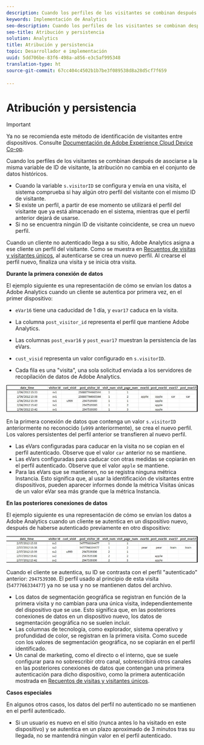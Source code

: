 ```yaml
---
description: Cuando los perfiles de los visitantes se combinan después de asociarse a la misma variable de ID de visitante, la atribución no cambia en el conjunto de datos históricos.
keywords: Implementación de Analytics
seo-description: Cuando los perfiles de los visitantes se combinan después de asociarse a la misma variable de ID de visitante, la atribución no cambia en el conjunto de datos históricos.
seo-title: Atribución y persistencia
solution: Analytics
title: Atribución y persistencia
topic: Desarrollador e implementación
uuid: 5dd706be-83f6-498a-a856-e3c5af995348
translation-type: ht
source-git-commit: 67cc404c4502b1b7be3f089538d8a28d5cf7f659

---
```



# Atribución y persistencia

>[!IMPORTANT]
>
>Ya no se recomienda este método de identificación de visitantes entre dispositivos. Consulte [Documentación de Adobe Experience Cloud Device Co-op](https://marketing.adobe.com/resources/help/es_ES/mcdc/).

Cuando los perfiles de los visitantes se combinan después de asociarse a la misma variable de ID de visitante, la atribución no cambia en el conjunto de datos históricos.

* Cuando la variable `s.visitorID` se configura y envía en una visita, el sistema comprueba si hay algún otro perfil del visitante con el mismo ID de visitante.
* Si existe un perfil, a partir de ese momento se utilizará el perfil del visitante que ya está almacenado en el sistema, mientras que el perfil anterior dejará de usarse.
* Si no se encuentra ningún ID de visitante coincidente, se crea un nuevo perfil.

Cuando un cliente no autenticado llega a su sitio, Adobe Analytics asigna a ese cliente un perfil del visitante. Como se muestra en [Recuentos de visitas y visitantes únicos](../../../implement/js-implementation/xdevice-visid/xdevice-connecting.md#section_70330AB6724C4E419A4BD0BDD54641AC), al autenticarse se crea un nuevo perfil. Al crearse el perfil nuevo, finaliza una visita y se inicia otra visita.

**Durante la primera conexión de datos**

El ejemplo siguiente es una representación de cómo se envían los datos a Adobe Analytics cuando un cliente se autentica por primera vez, en el primer dispositivo:

* `eVar16` tiene una caducidad de 1 día, y `evar17` caduca en la visita.

* La columna `post_visitor_id` representa el perfil que mantiene Adobe Analytics.
* Las columnas `post_evar16` y `post_evar17` muestran la persistencia de las eVars.

* `cust_visid` representa un valor configurado en `s.visitorID`.

* Cada fila es una "visita", una sola solicitud enviada a los servidores de recopilación de datos de Adobe Analytics.

![](assets/xdevice_first.jpg)

En la primera conexión de datos que contenga un valor `s.visitorID` anteriormente no reconocido (`u999` anteriormente), se crea el nuevo perfil. Los valores persistentes del perfil anterior se transfieren al nuevo perfil.

* Las eVars configuradas para caducar en la visita no se copian en el perfil autenticado. Observe que el valor `car` anterior no se mantiene.
* Las eVars configuradas para caducar con otras medidas se copiarán en el perfil autenticado. Observe que el valor `apple` se mantiene.
* Para las eVars que se mantienen, no se registra ninguna métrica Instancia. Esto significa que, al usar la identificación de visitantes entre dispositivos, pueden aparecer informes donde la métrica Visitas únicas de un valor eVar sea más grande que la métrica Instancia.

**En las posteriores conexiones de datos**

El ejemplo siguiente es una representación de cómo se envían los datos a Adobe Analytics cuando un cliente se autentica en un dispositivo nuevo, después de haberse autenticado previamente en otro dispositivo:

![](assets/xdevice-subsequent.jpg)

Cuando el cliente se autentica, su ID se contrasta con el perfil "autenticado" anterior: `2947539300`. El perfil usado al principio de esta visita (`5477766334477`) ya no se usa y no se mantienen datos del archivo.

* Los datos de segmentación geográfica se registran en función de la primera visita y no cambian para una única visita, independientemente del dispositivo que se use. Esto significa que, en las posteriores conexiones de datos en un dispositivo nuevo, los datos de segmentación geográfica no se suelen incluir.
* Las columnas de tecnología, como explorador, sistema operativo y profundidad de color, se registran en la primera visita. Como sucede con los valores de segmentación geográfica, no se copiarán en el perfil identificado.
* Un canal de marketing, como el directo o el interno, que se suele configurar para no sobrescribir otro canal, sobrescribirá otros canales en las posteriores conexiones de datos que contengan una primera autenticación para dicho dispositivo, como la primera autenticación mostrada en [Recuentos de visitas y visitantes únicos](../../../implement/js-implementation/xdevice-visid/xdevice-connecting.md#section_70330AB6724C4E419A4BD0BDD54641AC).

**Casos especiales**

En algunos otros casos, los datos del perfil no autenticado no se mantienen en el perfil autenticado.

* Si un usuario es nuevo en el sitio (nunca antes lo ha visitado en este dispositivo) y se autentica en un plazo aproximado de 3 minutos tras su llegada, no se mantendrá ningún valor en el perfil autenticado.

